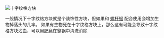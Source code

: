 ![十字纹格方块](block:betterwithmods:aesthetic)

一般情况下十字纹格方块就是个装饰性方块，但如果和 [螺杆锯](saw.md) 配合使用会增加生物掉落头的几率。
如果有生物死在十字纹格方块上，那么这有可能会导致十字纹格方块沾血，可以用[肥皂](../items/soap.md)在釜锅中清洗消除
